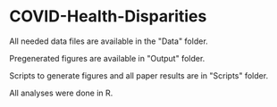 # COVID-Health-Disparities

All needed data files are available in the "Data" folder.

Pregenerated figures are available in "Output" folder.

Scripts to generate figures and all paper results are in "Scripts" folder.

All analyses were done in R.
